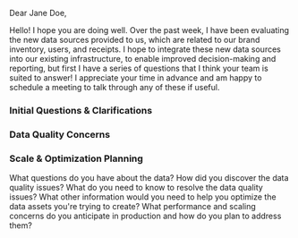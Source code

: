 Dear Jane Doe, 

Hello! I hope you are doing well. Over the past week, I have been evaluating the new data sources provided to us, which are related to our brand inventory, users, and receipts. I hope to integrate these new data sources into our existing infrastructure, to enable improved decision-making and reporting, but first I have a series of questions that I think your team is suited to answer! I appreciate your time in advance and am happy to schedule a meeting to talk through any of these if useful.    

### Initial Questions & Clarifications

### Data Quality Concerns

### Scale & Optimization Planning

What questions do you have about the data?
How did you discover the data quality issues?
What do you need to know to resolve the data quality issues?
What other information would you need to help you optimize the data assets you're trying to create?
What performance and scaling concerns do you anticipate in production and how do you plan to address them?
